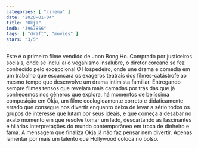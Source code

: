 ```yaml
---
categories: [ "cinema" ]
date: "2020-01-04"
title: "Okja"
imdb: "3967856"
tags: [ "draft", "movies" ]
stars: "3/5"
---
```

Este é o primeiro filme vendido de Joon Bong Ho. Comprado por justiceiros sociais, onde se inclui aí o veganismo insalubre, o diretor coreano se fez conhecido pelo excepcional O Hospedeiro, onde une drama e comédia em um trabalho que escancara os exageros teatrais dos filmes-catástrofe ao mesmo tempo que desenvolve um drama intimista familiar. Entregando sempre filmes tensos que revelam mais camadas por trás das que já conhecemos nos gêneros que explora, há momentos de belíssima composição em Okja, um filme ecologicamente correto e didaticamente errado que consegue nos divertir enquanto deixa de levar a sério todos os grupos de interesse que lutam por seus ideais, e que começa a desabar no exato momento em que resolve tomar um lado, descartando as fascinantes e hilárias interpretações do mundo contemporâneo em troca de dinheiro e fama. A mensagem que finaliza Okja já não faz pensar nem divertir. Apenas lamentar por mais um talento que Hollywood coloca no bolso.
